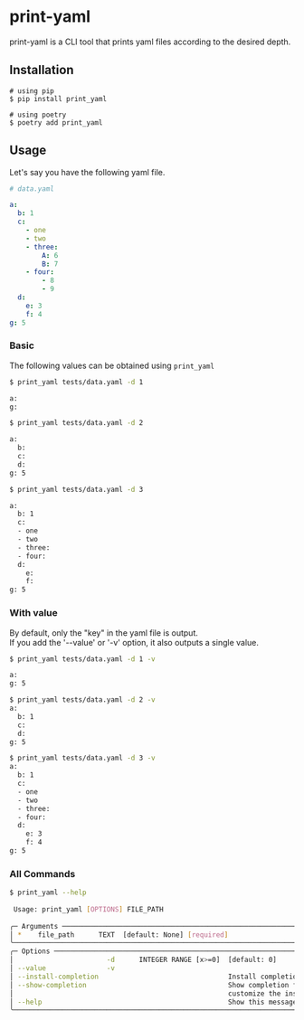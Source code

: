 # print-yaml

print-yaml is a CLI tool that prints yaml files according to the desired depth.

## Installation

```
# using pip
$ pip install print_yaml

# using poetry
$ poetry add print_yaml
```

## Usage

Let's say you have the following yaml file.

```yaml
# data.yaml

a:
  b: 1
  c:
    - one
    - two
    - three:
        A: 6
        B: 7
    - four:
        - 8
        - 9
  d:
    e: 3
    f: 4
g: 5
```

### Basic

The following values can be obtained using `print_yaml`

```bash
$ print_yaml tests/data.yaml -d 1

a: 
g: 
```


```bash
$ print_yaml tests/data.yaml -d 2

a:
  b: 
  c: 
  d: 
g: 5
```

```bash
$ print_yaml tests/data.yaml -d 3

a:
  b: 1
  c:
  - one
  - two
  - three: 
  - four: 
  d:
    e: 
    f: 
g: 5
```

### With value

By default, only the "key" in the yaml file is output.  
If you add the '--value' or '-v' option, it also outputs a single value.

```bash
$ print_yaml tests/data.yaml -d 1 -v

a: 
g: 5
```

```bash
$ print_yaml tests/data.yaml -d 2 -v
a:
  b: 1
  c: 
  d: 
g: 5
```

```bash
$ print_yaml tests/data.yaml -d 3 -v
a:
  b: 1
  c:
  - one
  - two
  - three: 
  - four: 
  d:
    e: 3
    f: 4
g: 5
```

### All Commands

```bash
$ print_yaml --help
                                                                                                             
 Usage: print_yaml [OPTIONS] FILE_PATH                                                                       
                                                                                                             
╭─ Arguments ───────────────────────────────────────────────────────────────────────────────────────────────╮
│ *    file_path      TEXT  [default: None] [required]                                                      │
╰───────────────────────────────────────────────────────────────────────────────────────────────────────────╯
╭─ Options ─────────────────────────────────────────────────────────────────────────────────────────────────╮
│                       -d      INTEGER RANGE [x>=0]  [default: 0]                                          │
│ --value               -v                                                                                  │
│ --install-completion                                Install completion for the current shell.             │
│ --show-completion                                   Show completion for the current shell, to copy it or  │
│                                                     customize the installation.                           │
│ --help                                              Show this message and exit.                           │
╰───────────────────────────────────────────────────────────────────────────────────────────────────────────╯
```
